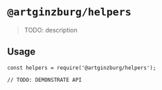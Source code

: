 # `@artginzburg/helpers`

> TODO: description

## Usage

```
const helpers = require('@artginzburg/helpers');

// TODO: DEMONSTRATE API
```

